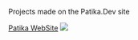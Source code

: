 Projects made on the Patika.Dev site

[Patika WebSite](https://www.patika.dev/tr)
[<img src="https://global-uploads.webflow.com/6097e0eca1e87557da031fef/609859a191abe5d64b17fed3_Patika%20logo.png">](http://google.com.au/)
